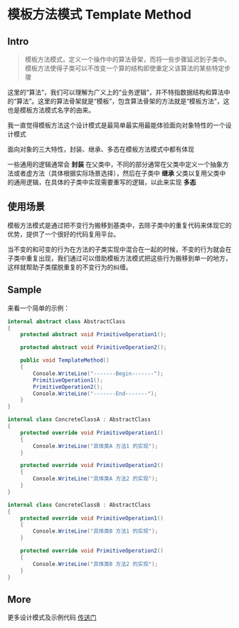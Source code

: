 # 模板方法模式 Template Method

## Intro

> 模板方法模式，定义一个操作中的算法骨架，而将一些步骤延迟到子类中。模板方法使得子类可以不改变一个算的结构即使重定义该算法的某些特定步骤


这里的“算法”，我们可以理解为广义上的“业务逻辑”，并不特指数据结构和算法中的“算法”。这里的算法骨架就是“模板”，包含算法骨架的方法就是“模板方法”，这也是模板方法模式名字的由来。

我一直觉得模板方法这个设计模式是最简单最实用最能体验面向对象特性的一个设计模式

面向对象的三大特性，封装、继承、多态在模板方法模式中都有体现

一些通用的逻辑通常会 **封装** 在父类中，不同的部分通常在父类中定义一个抽象方法或者虚方法（具体根据实际场景选择），然后在子类中 **继承** 父类以复用父类中的通用逻辑，在具体的子类中实现需要重写的逻辑，以此来实现 **多态**

## 使用场景

模板方法模式是通过把不变行为搬移到基类中，去除子类中的重复代码来体现它的优势，提供了一个很好的代码复用平台。

当不变的和可变的行为在方法的子类实现中混合在一起的时候，不变的行为就会在子类中重复出现，我们通过可以借助模板方法模式把这些行为搬移到单一的地方，这样就帮助子类摆脱重复的不变行为的纠缠。

## Sample

来看一个简单的示例：

``` csharp
internal abstract class AbstractClass
{
    protected abstract void PrimitiveOperation1();

    protected abstract void PrimitiveOperation2();

    public void TemplateMethod()
    {
        Console.WriteLine("-------Begin-------");
        PrimitiveOperation1();
        PrimitiveOperation2();
        Console.WriteLine("-------End-------");
    }
}

internal class ConcreteClassA : AbstractClass
{
    protected override void PrimitiveOperation1()
    {
        Console.WriteLine("具体类A 方法1 的实现");
    }

    protected override void PrimitiveOperation2()
    {
        Console.WriteLine("具体类A 方法2 的实现");
    }
}

internal class ConcreteClassB : AbstractClass
{
    protected override void PrimitiveOperation1()
    {
        Console.WriteLine("具体类B 方法1 的实现");
    }

    protected override void PrimitiveOperation2()
    {
        Console.WriteLine("具体类B 方法2 的实现");
    }
}
```

## More

更多设计模式及示例代码 [传送门](https://github.com/WeihanLi/DesignPatterns)
